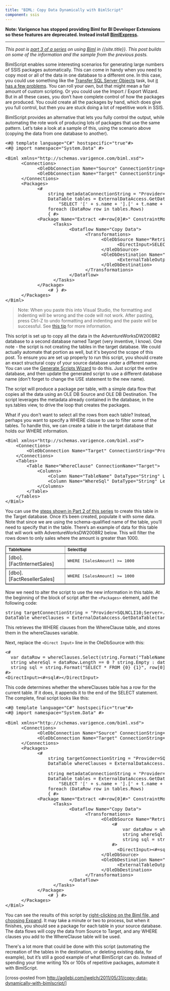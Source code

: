 ```yaml
---
title: "BIML: Copy Data Dynamically with BimlScript"
component: ssis
---
```



**Note: Varigence has stopped providing Biml for BI Developer Extensions so these features are deprecated. Instead install [BimlExpress](https://www.varigence.com/BimlExpress).**

--------------------

*This post is [part 3 of a series](http://agilebi.com/jwelch/2011/05/13/biml-functionality-in-bids-helper/) on using
[Biml](http://www.varigence.com/documentation/biml/) in {{site.title}}. This post builds on some of the information and the sample from the previous posts.*

BimlScript enables some interesting scenarios for generating large numbers of SSIS packages automatically. This can come in handy when you need to copy most or all of the data in one database to a different one. In this case, you could use something like the [Transfer SQL Server Objects](http://msdn.microsoft.com/en-us/library/ms142159.aspx) task, but [it has a few problems](http://blogs.msdn.com/b/mattm/archive/2007/04/18/roll-your-own-transfer-sql-server-objects-task.aspx). You can roll your own, but that might mean a fair amount of custom scripting. Or you could use the Import / Export Wizard. But in all these cases, you don&rsquo;t have complete control of how the packages are produced. You could create all the packages by hand, which does give you full control, but then you are stuck doing a lot of repetitive work in SSIS.

BimlScript provides an alternative that lets you fully control the output, while automating the rote work of producing lots of packages that use the same pattern. Let&rsquo;s take a look at a sample of this, using the scenario above (copying the data from one database to another).

<pre>&lt;#@ template language=&quot;C#&quot; hostspecific=&quot;true&quot;#&gt;
&lt;#@ import namespace=&quot;System.Data&quot; #&gt;
      
&lt;Biml xmlns=&quot;http://schemas.varigence.com/biml.xsd&quot;&gt;
      &lt;Connections&gt;
            &lt;OleDbConnection Name=&quot;Source&quot; ConnectionString=&quot;Provider=SQLNCLI10;Server=.;Initial Catalog=AdventureWorksDW2008R2;Integrated Security=SSPI;&quot;/&gt;
            &lt;OleDbConnection Name=&quot;Target&quot; ConnectionString=&quot;Provider=SQLNCLI10;Server=.;Initial Catalog=Target;Integrated Security=SSPI;&quot;/&gt;
      &lt;/Connections&gt;
      &lt;Packages&gt;
            &lt;# 
                string metadataConnectionString = &quot;Provider=SQLNCLI10;Server=.;Initial Catalog=AdventureWorksDW2008R2;Integrated Security=SSPI;&quot;;
                DataTable tables = ExternalDataAccess.GetDataTable(metadataConnectionString, 
                    &quot;SELECT '[' &#43; s.name &#43; '].[' &#43; t.name &#43; ']' FROM sys.tables t INNER JOIN sys.schemas s on t.schema_id = s.schema_id&quot;);
                foreach (DataRow row in tables.Rows)
                { #&gt;
            &lt;Package Name=&quot;Extract &lt;#=row[0]#&gt;&quot; ConstraintMode=&quot;Linear&quot; AutoCreateConfigurationsType=&quot;None&quot;&gt;
                  &lt;Tasks&gt;
                        &lt;Dataflow Name=&quot;Copy Data&quot;&gt; 
                              &lt;Transformations&gt;
                                    &lt;OleDbSource Name=&quot;Retrieve Data&quot; ConnectionName=&quot;Source&quot;&gt;
                                          &lt;DirectInput&gt;SELECT * FROM &lt;#=row[0]#&gt;&lt;/DirectInput&gt;
                                    &lt;/OleDbSource&gt;
                                    &lt;OleDbDestination Name=&quot;Insert Data&quot; ConnectionName=&quot;Target&quot;&gt;
                                          &lt;ExternalTableOutput Table=&quot;&lt;#=row[0]#&gt;&quot;/&gt;
                                    &lt;/OleDbDestination&gt;
                              &lt;/Transformations&gt;
                        &lt;/Dataflow&gt;
                  &lt;/Tasks&gt;
            &lt;/Package&gt;
                &lt;# } #&gt;
      &lt;/Packages&gt;
&lt;/Biml&gt;</pre>

>Note: When you paste this into Visual Studio, the formatting and indenting will be wrong and the code will not work. After pasting, press Ctrl-Z to undo formatting and indenting and the paste will be successful. See [this
 tip](http://bimlscript.com/Walkthrough/Details/45) for more information.

This script is set up to copy all the data in the AdventureWorksDW2008R2 database to a second database named Target (very inventive, I know). One note - the script is not creating the tables in the target database. We could actually automate that portion as well, but it's beyond the scope of this post. To ensure you are set up properly to run this script, you should create an exact structural copy of your source database under a different name. You can use the [Generate Scripts Wizard](http://msdn.microsoft.com/en-us/library/ms178078(v=SQL.105)) to do this. Just script the entire database, and then update the generated script to use a different database name (don't forget to change the USE statement to the new name).

The script will produce a package per table, with a simple data flow that copies all the data using an OLE DB Source and OLE DB Destination. The script leverages the metadata already contained in the database, in the sys.tables view, to drive the loop that creates the packages.

What if you don't want to select all the rows from each table? Instead, perhaps you want to specify a WHERE clause to use to filter some of the tables. To handle this, we can create a table in the target database that holds our WHERE information.

<pre>&lt;Biml xmlns=&quot;http://schemas.varigence.com/biml.xsd&quot;&gt;
    &lt;Connections&gt;
        &lt;OleDbConnection Name=&quot;Target&quot; ConnectionString=&quot;Provider=SQLNCLI10;Server=.;Initial Catalog=Target;Integrated Security=SSPI;&quot;/&gt;
    &lt;/Connections&gt;
    &lt;Tables&gt;
        &lt;Table Name=&quot;WhereClause&quot; ConnectionName=&quot;Target&quot;&gt;
            &lt;Columns&gt;
                &lt;Column Name=&quot;TableName&quot; DataType=&quot;String&quot; Length=&quot;255&quot;/&gt;
                &lt;Column Name=&quot;WhereSql&quot; DataType=&quot;String&quot; Length=&quot;4000&quot;/&gt;
            &lt;/Columns&gt;
        &lt;/Table&gt;
    &lt;/Tables&gt;
&lt;/Biml&gt;</pre>

<p>You can use the <a href="http://agilebi.com/jwelch/2011/05/26/creating-tables-using-biml-and-bimlscript/">
steps shown in Part 2 of this series</a> to create this table in the Target database. Once it&rsquo;s been created, populate it with some data. Note that since we are using the schema-qualified name of the table, you&rsquo;ll need to specify that in the table.
 There&rsquo;s an example of data for this table that will work with AdventureWorksDW2008R2 below. This will filter the rows down to only sales where the amount is greater than 1000.</p>

<table border="1" width="610" cellspacing="0" cellpadding="2">
<tbody>
<tr>
<td valign="top" width="200"><strong><span style="font-size:small">TableName</span></strong></td>
<td valign="top" width="408"><strong><span style="font-size:small">SelectSql</span></strong></td>
</tr>
<tr>
<td valign="top" width="200">[dbo].[FactInternetSales]</td>
<td valign="top" width="408">
<pre>WHERE [SalesAmount] &gt;= 1000</pre>
</td>
</tr>
<tr>
<td valign="top" width="200">[dbo].[FactResellerSales]</td>
<td valign="top" width="408">
<pre>WHERE [SalesAmount] &gt;= 1000</pre>
</td>
</tr>
</tbody>
</table>

Now we need to alter the script to use the new information in this table. At the beginning of the block of script after the `<Packages>` element, add the following code:

<pre>string targetConnectionString = &quot;Provider=SQLNCLI10;Server=.;Initial Catalog=Target;Integrated Security=SSPI;&quot;;
DataTable whereClauses = ExternalDataAccess.GetDataTable(targetConnectionString, &quot;SELECT TableName, WhereSql FROM WhereClause&quot;);
</pre>

This retrieves the WHERE clauses from the WhereClause table, and stores them in the whereClauses variable.

Next, replace the `<Direct Input>` line in the OleDbSource with this:

<pre>&lt;# 
  var dataRow = whereClauses.Select(string.Format(&quot;TableName = '{0}'&quot;, row[0]));
  string whereSql = dataRow.Length == 0 ? string.Empty : dataRow[0][1].ToString();    
  string sql = string.Format(&quot;SELECT * FROM {0} {1}&quot;, row[0], whereSql);
#&gt;
&lt;DirectInput&gt;&lt;#=sql#&gt;&lt;/DirectInput&gt;</pre>

This code determines whether the whereClauses table has a row for the current table. If it does, it appends it to the end of the SELECT statement. The complete, final script looks like this:

<pre>&lt;#@ template language=&quot;C#&quot; hostspecific=&quot;true&quot;#&gt;
&lt;#@ import namespace=&quot;System.Data&quot; #&gt;
      
&lt;Biml xmlns=&quot;http://schemas.varigence.com/biml.xsd&quot;&gt;
      &lt;Connections&gt;
            &lt;OleDbConnection Name=&quot;Source&quot; ConnectionString=&quot;Provider=SQLNCLI10;Server=.;Initial Catalog=AdventureWorksDW2008R2;Integrated Security=SSPI;&quot;/&gt;
            &lt;OleDbConnection Name=&quot;Target&quot; ConnectionString=&quot;Provider=SQLNCLI10;Server=.;Initial Catalog=Target;Integrated Security=SSPI;&quot;/&gt;
      &lt;/Connections&gt;
      &lt;Packages&gt;
            &lt;# 
                string targetConnectionString = &quot;Provider=SQLNCLI10;Server=.;Initial Catalog=Target;Integrated Security=SSPI;&quot;;
                DataTable whereClauses = ExternalDataAccess.GetDataTable(targetConnectionString, &quot;SELECT TableName, WhereSql FROM WhereClause&quot;);
                
                string metadataConnectionString = &quot;Provider=SQLNCLI10;Server=.;Initial Catalog=AdventureWorksDW2008R2;Integrated Security=SSPI;&quot;;
                DataTable tables = ExternalDataAccess.GetDataTable(metadataConnectionString, 
                    &quot;SELECT '[' &#43; s.name &#43; '].[' &#43; t.name &#43; ']' FROM sys.tables t INNER JOIN sys.schemas s on t.schema_id = s.schema_id&quot;);
                foreach (DataRow row in tables.Rows)
                { #&gt;
            &lt;Package Name=&quot;Extract &lt;#=row[0]#&gt;&quot; ConstraintMode=&quot;Linear&quot; AutoCreateConfigurationsType=&quot;None&quot;&gt;
                  &lt;Tasks&gt;
                        &lt;Dataflow Name=&quot;Copy Data&quot;&gt; 
                              &lt;Transformations&gt;
                                    &lt;OleDbSource Name=&quot;Retrieve Data&quot; ConnectionName=&quot;Source&quot;&gt;
                                        &lt;# 
                                            var dataRow = whereClauses.Select(string.Format(&quot;TableName = '{0}'&quot;, row[0]));
                                            string whereSql = dataRow.Length == 0 ? string.Empty : dataRow[0][1].ToString();    
                                            string sql = string.Format(&quot;SELECT * FROM {0} {1}&quot;, row[0], whereSql);
                                        #&gt;
                                          &lt;DirectInput&gt;&lt;#=sql#&gt;&lt;/DirectInput&gt;
                                    &lt;/OleDbSource&gt;
                                    &lt;OleDbDestination Name=&quot;Insert Data&quot; ConnectionName=&quot;Target&quot;&gt;
                                          &lt;ExternalTableOutput Table=&quot;&lt;#=row[0]#&gt;&quot;/&gt;
                                    &lt;/OleDbDestination&gt;
                              &lt;/Transformations&gt;
                        &lt;/Dataflow&gt;
                  &lt;/Tasks&gt;
            &lt;/Package&gt;
                &lt;# } #&gt;
      &lt;/Packages&gt;
&lt;/Biml&gt;</pre>

You can see the results of this script by <a href="http://agilebi.com/jwelch/2011/05/13/creating-a-basic-package-using-biml/">
right-clicking on the Biml file, and choosing Expand</a>. It may take a minute or two to process, but when it finishes, you should see a package for each table in your source database. The data flows will copy the data from Source to Target, and any WHERE clauses
 you add to the WhereClause table will be used.

There's a lot more that could be done with this script (automating the recreation of the tables in the destination, or deleting existing data, for example), but it&rsquo;s still a good example of what BimlScript can do. Instead of spending your time writing 10s or 100s of repetitive packages, automate it with BimlScript.

<p>[cross-posted from <a title="http://agilebi.com/jwelch/2011/05/31/copy-data-dynamically-with-bimlscript/" href="http://agilebi.com/jwelch/2011/05/31/copy-data-dynamically-with-bimlscript/">
http://agilebi.com/jwelch/2011/05/31/copy-data-dynamically-with-bimlscript/</a>]</p>
